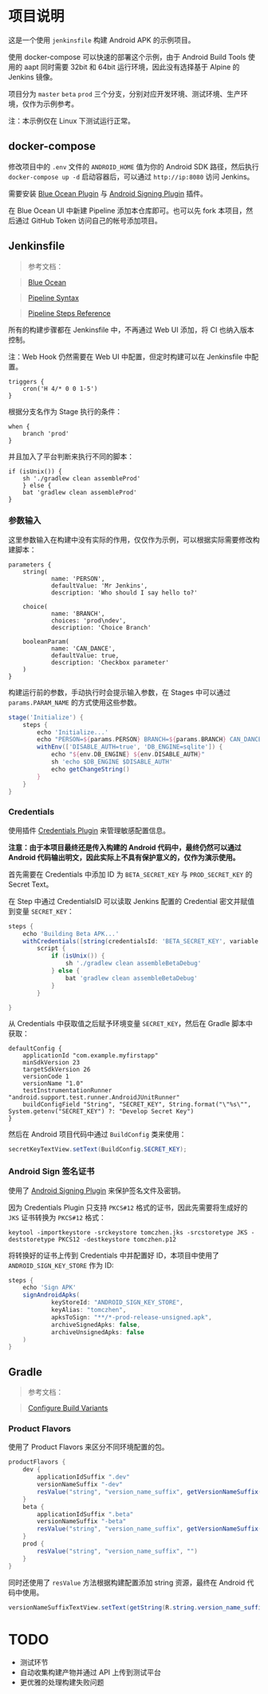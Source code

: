 # 项目说明

这是一个使用 `jenkinsfile` 构建 Android APK 的示例项目。

使用 docker-compose 可以快速的部署这个示例，由于 Android Build Tools 使用的 aapt 同时需要 32bit 和 64bit 运行环境，因此没有选择基于 Alpine 的 Jenkins 镜像。

项目分为 `master` `beta` `prod` 三个分支，分别对应开发环境、测试环境、生产环境，仅作为示例参考。

注：本示例仅在 Linux 下测试运行正常。

## docker-compose

修改项目中的 `.env` 文件的 `ANDROID_HOME` 值为你的 Android SDK 路径，然后执行 `docker-compose up -d` 启动容器后，可以通过 `http://ip:8080` 访问 Jenkins。

需要安装 [Blue Ocean Plugin](https://wiki.jenkins-ci.org/display/JENKINS/Blue+Ocean+Plugin) 与 [Android Signing Plugin](https://wiki.jenkins.io/display/JENKINS/Android+Signing+Plugin) 插件。

在 Blue Ocean UI 中新建 Pipeline 添加本仓库即可。也可以先 fork 本项目，然后通过 GitHub Token 访问自己的帐号添加项目。

## Jenkinsfile

> 参考文档：

> [Blue Ocean ](https://jenkins.io/doc/book/blueocean/)

> [Pipeline Syntax](https://jenkins.io/doc/book/pipeline/syntax/)

> [Pipeline Steps Reference](https://jenkins.io/doc/pipeline/steps/)

所有的构建步骤都在 Jenkinsfile 中，不再通过 Web UI 添加，将 CI 也纳入版本控制。

注：Web Hook 仍然需要在 Web UI 中配置，但定时构建可以在 Jenkinsfile 中配置。

```
triggers {
    cron('H 4/* 0 0 1-5')
}
```

根据分支名作为 Stage 执行的条件：

```
when {
    branch 'prod'
}
```

并且加入了平台判断来执行不同的脚本：

```
if (isUnix()) {
    sh './gradlew clean assembleProd'
    } else {
    bat 'gradlew clean assembleProd'
}
```

### 参数输入

这里参数输入在构建中没有实际的作用，仅仅作为示例，可以根据实际需要修改构建脚本：

```
parameters {
    string(
            name: 'PERSON',
            defaultValue: 'Mr Jenkins',
            description: 'Who should I say hello to?'

    choice(
            name: 'BRANCH',
            choices: 'prod\ndev',
            description: 'Choice Branch'

    booleanParam(
            name: 'CAN_DANCE',
            defaultValue: true,
            description: 'Checkbox parameter'
    )
}
```

构建运行前的参数，手动执行时会提示输入参数，在 Stages 中可以通过 `params.PARAM_NAME` 的方式使用这些参数。

```gradle
stage('Initialize') {
    steps {
        echo 'Initialize...'
        echo "PERSON=${params.PERSON} BRANCH=${params.BRANCH} CAN_DANCE=${params.CAN_
        withEnv(['DISABLE_AUTH=true', 'DB_ENGINE=sqlite']) {
            echo "${env.DB_ENGINE} ${env.DISABLE_AUTH}"
            sh 'echo $DB_ENGINE $DISABLE_AUTH'
            echo getChangeString()
        }
    }
}
```

### Credentials

使用插件 [Credentials Plugin](https://wiki.jenkins.io/display/JENKINS/Credentials+Plugin) 来管理敏感配置信息。

**注意：由于本项目最终还是传入构建的 Android 代码中，最终仍然可以通过 Android 代码输出明文，因此实际上不具有保护意义的，仅作为演示使用。**

首先需要在 Credentials 中添加 ID 为 `BETA_SECRET_KEY` 与 `PROD_SECRET_KEY` 的 Secret Text。

在 Step 中通过 CredentialsID 可以读取 Jenkins 配置的 Credential 密文并赋值到变量 `SECRET_KEY`：

```gradle
steps {
    echo 'Building Beta APK...'
    withCredentials([string(credentialsId: 'BETA_SECRET_KEY', variable: 'SECRET_KEY')]) {
        script {
            if (isUnix()) {
                sh './gradlew clean assembleBetaDebug'
            } else {
                bat 'gradlew clean assembleBetaDebug'
            }
        }

}
```

从 Credentials 中获取值之后赋予环境变量 `SECRET_KEY`，然后在 Gradle 脚本中获取：

```
defaultConfig {
    applicationId "com.example.myfirstapp"
    minSdkVersion 23
    targetSdkVersion 26
    versionCode 1
    versionName "1.0"
    testInstrumentationRunner "android.support.test.runner.AndroidJUnitRunner"
    buildConfigField "String", "SECRET_KEY", String.format("\"%s\"", System.getenv("SECRET_KEY") ?: "Develop Secret Key")
}
```

然后在 Android 项目代码中通过 `BuildConfig` 类来使用：

```java
secretKeyTextView.setText(BuildConfig.SECRET_KEY);
```

### Android Sign 签名证书

使用了 [Android Signing Plugin](https://wiki.jenkins.io/display/JENKINS/Android+Signing+Plugin) 来保护签名文件及密钥。

因为 Credentials Plugin 只支持 `PKCS#12` 格式的证书，因此先需要将生成好的 `JKS` 证书转换为 `PKCS#12` 格式：

```
keytool -importkeystore -srckeystore tomczhen.jks -srcstoretype JKS -deststoretype PKCS12 -destkeystore tomczhen.p12
```

将转换好的证书上传到 Credentials 中并配置好 ID，本项目中使用了 `ANDROID_SIGN_KEY_STORE` 作为 ID:

```gradle
steps {
    echo 'Sign APK'
    signAndroidApks(
            keyStoreId: "ANDROID_SIGN_KEY_STORE",
            keyAlias: "tomczhen",
            apksToSign: "**/*-prod-release-unsigned.apk",
            archiveSignedApks: false,
            archiveUnsignedApks: false
    )
}
```

## Gradle

> 参考文档：

> [Configure Build Variants](https://developer.android.com/studio/build/build-variants.html)

### Product Flavors

使用了 Product Flavors 来区分不同环境配置的包。

```gradle
productFlavors {
    dev {
        applicationIdSuffix ".dev"
        versionNameSuffix "-dev"
        resValue("string", "version_name_suffix", getVersionNameSuffix())
    }
    beta {
        applicationIdSuffix ".beta"
        versionNameSuffix "-beta"
        resValue("string", "version_name_suffix", getVersionNameSuffix())
    }
    prod {
        resValue("string", "version_name_suffix", "")
    }
}
```

同时还使用了 `resValue` 方法根据构建配置添加 string 资源，最终在 Android 代码中使用。

```java
versionNameSuffixTextView.setText(getString(R.string.version_name_suffix));
```

# TODO

* 测试环节
* 自动收集构建产物并通过 API 上传到测试平台
* 更优雅的处理构建失败问题